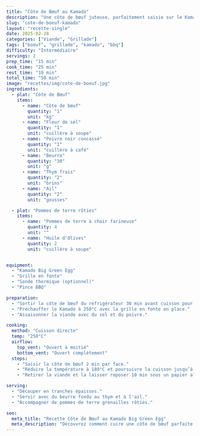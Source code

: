 ```yaml
---
title: "Côte de Bœuf au Kamado"
description: "Une côte de bœuf juteuse, parfaitement saisie sur le Kamado Big Green Egg avec une croûte croustillante et un cœur tendre."
slug: "cote-de-boeuf-kamado"
layout: "recette-single"
date: 2025-02-28
categories: ["Viande", "Grillade"]
tags: ["boeuf", "grillade", "kamado", "bbq"]
difficulty: "Intermédiaire"
servings: 2
prep_time: "15 min"
cook_time: "25 min"
rest_time: "10 min"
total_time: "50 min"
image: "recettes/img/cote-de-boeuf.jpg"
ingredients:
  - plat: "Côte de Bœuf"
    items:
      - name: "Côte de bœuf"
        quantity: "1"
        unit: "kg"
      - name: "Fleur de sel"
        quantity: "1"
        unit: "cuillère à soupe"
      - name: "Poivre noir concassé"
        quantity: "1"
        unit: "cuillère à café"
      - name: "Beurre"
        quantity: "30"
        unit: "g"
      - name: "Thym frais"
        quantity: "2"
        unit: "brins"
      - name: "Ail"
        quantity: "2"
        unit: "gousses"

  - plat: "Pommes de terre rôties"
    items:
      - name: "Pommes de terre à chair farineuse"
        quantity: 4
        unit: ""
      - name: "Huile d'Olives"
        quantity: 2
        unit: "cuillère à soupe"


equipment:
  - "Kamado Big Green Egg"
  - "Grille en fonte"
  - "Sonde thermique (optionnel)"
  - "Pince BBQ"

preparation:
  - "Sortir la côte de bœuf du réfrigérateur 30 min avant cuisson pour la tempérer."
  - "Préchauffer le Kamado à 250°C avec la grille en fonte en place."
  - "Assaisonner la viande avec du sel et du poivre."

cooking:
  method: "Cuisson directe"
  temp: "250°C"
  airflow:
    top_vent: "Ouvert à moitié"
    bottom_vent: "Ouvert complètement"
  steps:
    - "Saisir la côte de bœuf 2 min par face."
    - "Réduire la température à 180°C et poursuivre la cuisson jusqu’à 50°C à cœur."
    - "Retirer la viande et la laisser reposer 10 min sous un papier aluminium."

serving:
  - "Découper en tranches épaisses."
  - "Servir avec du beurre fondu au thym et à l'ail."
  - "Accompagner de pommes de terre grenailles rôties."

seo:
  meta_title: "Recette Côte de Bœuf au Kamado Big Green Egg"
  meta_description: "Découvrez comment cuire une côte de bœuf parfaite sur un Kamado Big Green Egg avec cette recette détaillée."
---
```

